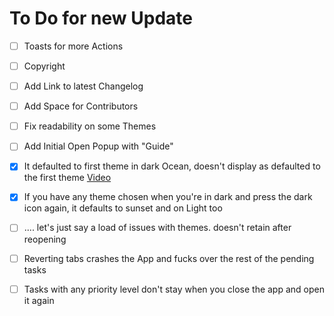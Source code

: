 # To Do for new Update


- [ ] Toasts for more Actions
- [ ] Copyright
- [ ] Add Link to latest Changelog
- [ ] Add Space for Contributors
- [ ] Fix readability on some Themes
- [ ] Add Initial Open Popup with "Guide"
- [x] It defaulted to first theme in dark Ocean, doesn't display as defaulted to the first theme [Video](https://github.com/user-attachments/assets/2e5242bb-e3c0-47d7-98c8-163309c40bd0)
- [x] If you have any theme chosen when you're in dark and press the dark icon again, it defaults to sunset and on Light too
- [ ] .... let's just say a load of issues with themes. doesn't retain after reopening 
- [ ] Reverting tabs crashes the App and fucks over the rest of the pending tasks
- [ ] Tasks with any priority level don't stay when you close the app and open it again



